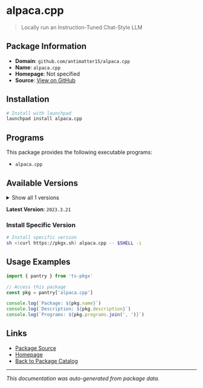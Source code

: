 # alpaca.cpp

> Locally run an Instruction-Tuned Chat-Style LLM

## Package Information

- **Domain**: `github.com/antimatter15/alpaca.cpp`
- **Name**: `alpaca.cpp`
- **Homepage**: Not specified
- **Source**: [View on GitHub](https://github.com/pkgxdev/pantry/tree/main/projects/github.com/antimatter15/alpaca.cpp/package.yml)

## Installation

```bash
# Install with launchpad
launchpad install alpaca.cpp
```

## Programs

This package provides the following executable programs:

- `alpaca.cpp`

## Available Versions

<details>
<summary>Show all 1 versions</summary>

- `2023.3.21`

</details>

**Latest Version**: `2023.3.21`

### Install Specific Version

```bash
# Install specific version
sh <(curl https://pkgx.sh) alpaca.cpp -- $SHELL -i
```

## Usage Examples

```typescript
import { pantry } from 'ts-pkgx'

// Access this package
const pkg = pantry['alpaca.cpp']

console.log(`Package: ${pkg.name}`)
console.log(`Description: ${pkg.description}`)
console.log(`Programs: ${pkg.programs.join(', ')}`)
```

## Links

- [Package Source](https://github.com/pkgxdev/pantry/tree/main/projects/github.com/antimatter15/alpaca.cpp/package.yml)
- [Homepage](#)
- [Back to Package Catalog](../../../package-catalog.md)

---

*This documentation was auto-generated from package data.*
